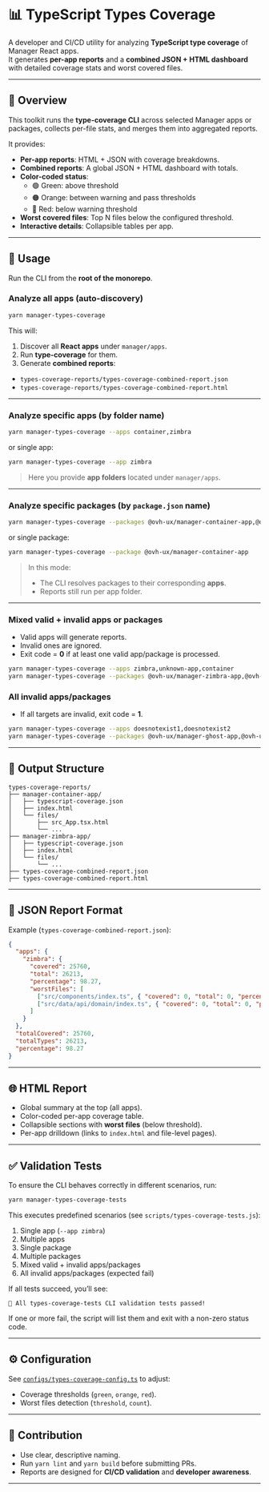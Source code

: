 # 📊 TypeScript Types Coverage

A developer and CI/CD utility for analyzing **TypeScript type coverage** of Manager React apps.  
It generates **per-app reports** and a **combined JSON + HTML dashboard** with detailed coverage stats and worst covered files.

---

## 🚀 Overview

This toolkit runs the **type-coverage CLI** across selected Manager apps or packages, collects per-file stats, and merges them into aggregated reports.

It provides:

- **Per-app reports**: HTML + JSON with coverage breakdowns.
- **Combined reports**: A global JSON + HTML dashboard with totals.
- **Color-coded status**:
  * 🟢 Green: above threshold
  * 🟠 Orange: between warning and pass thresholds
  * 🔴 Red: below warning threshold
- **Worst covered files**: Top N files below the configured threshold.
- **Interactive details**: Collapsible tables per app.

---

## 🏃 Usage

Run the CLI from the **root of the monorepo**.

### Analyze all apps (auto-discovery)

```bash
yarn manager-types-coverage
```

This will:
1. Discover all **React apps** under `manager/apps`.
2. Run **type-coverage** for them.
3. Generate **combined reports**:
- `types-coverage-reports/types-coverage-combined-report.json`
- `types-coverage-reports/types-coverage-combined-report.html`

---

### Analyze specific apps (by folder name)

```bash
yarn manager-types-coverage --apps container,zimbra
```

or single app:

```bash
yarn manager-types-coverage --app zimbra
```

> Here you provide **app folders** located under `manager/apps`.

---

### Analyze specific packages (by `package.json` name)

```bash
yarn manager-types-coverage --packages @ovh-ux/manager-container-app,@ovh-ux/manager-zimbra-app
```

or single package:

```bash
yarn manager-types-coverage --package @ovh-ux/manager-container-app
```

> In this mode:
> - The CLI resolves packages to their corresponding **apps**.
> - Reports still run per app folder.

---

### Mixed valid + invalid apps or packages

- Valid apps will generate reports.
- Invalid ones are ignored.
- Exit code = **0** if at least one valid app/package is processed.

```bash
yarn manager-types-coverage --apps zimbra,unknown-app,container
yarn manager-types-coverage --packages @ovh-ux/manager-zimbra-app,@ovh-ux/manager-ghost-app
```

### All invalid apps/packages

- If all targets are invalid, exit code = **1**.

```bash
yarn manager-types-coverage --apps doesnotexist1,doesnotexist2
yarn manager-types-coverage --packages @ovh-ux/manager-ghost-app,@ovh-ux/manager-missing-app
```

---

## 📂 Output Structure

```
types-coverage-reports/
├── manager-container-app/
│   ├── typescript-coverage.json
│   ├── index.html
│   └── files/
│       ├── src_App.tsx.html
│       └── ...
├── manager-zimbra-app/
│   ├── typescript-coverage.json
│   ├── index.html
│   └── files/
│       └── ...
├── types-coverage-combined-report.json
├── types-coverage-combined-report.html
```

---

## 🔎 JSON Report Format

Example (`types-coverage-combined-report.json`):

```json
{
  "apps": {
    "zimbra": {
      "covered": 25760,
      "total": 26213,
      "percentage": 98.27,
      "worstFiles": [
        ["src/components/index.ts", { "covered": 0, "total": 0, "percentage": 0 }],
        ["src/data/api/domain/index.ts", { "covered": 0, "total": 0, "percentage": 0 }]
      ]
    }
  },
  "totalCovered": 25760,
  "totalTypes": 26213,
  "percentage": 98.27
}
```

---

## 🌐 HTML Report

- Global summary at the top (all apps).
- Color-coded per-app coverage table.
- Collapsible sections with **worst files** (below threshold).
- Per-app drilldown (links to `index.html` and file-level pages).

---

## ✅ Validation Tests

To ensure the CLI behaves correctly in different scenarios, run:

```bash
yarn manager-types-coverage-tests
```

This executes predefined scenarios (see `scripts/types-coverage-tests.js`):

1. Single app (`--app zimbra`)
2. Multiple apps
3. Single package
4. Multiple packages
5. Mixed valid + invalid apps/packages
6. All invalid apps/packages (expected fail)

If all tests succeed, you’ll see:

```
🎉 All types-coverage-tests CLI validation tests passed!
```

If one or more fail, the script will list them and exit with a non-zero status code.

---

## ⚙️ Configuration

See [`configs/types-coverage-config.ts`](../../../configs/types-coverage-config) to adjust:

- Coverage thresholds (`green`, `orange`, `red`).
- Worst files detection (`threshold`, `count`).

---

## 🤝 Contribution

- Use clear, descriptive naming.
- Run `yarn lint` and `yarn build` before submitting PRs.
- Reports are designed for **CI/CD validation** and **developer awareness**.

---
